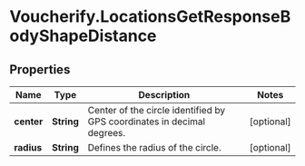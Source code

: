 # Voucherify.LocationsGetResponseBodyShapeDistance

## Properties

Name | Type | Description | Notes
------------ | ------------- | ------------- | -------------
**center** | **String** | Center of the circle identified by GPS coordinates in decimal degrees. | [optional] 
**radius** | **String** | Defines the radius of the circle. | [optional] 


